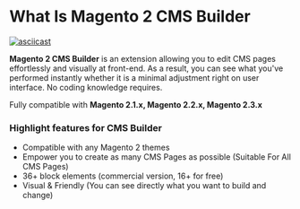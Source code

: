 # What Is Magento 2 CMS Builder

[![asciicast](https://magesolution.com/about/images/builder_sc.png)](https://www.youtube.com/watch?v=ABDvxVrcyb8)

**Magento 2 CMS Builder** is an extension allowing you to edit CMS pages effortlessly and visually at front-end. As a result, you can see what you've performed instantly whether it is a minimal adjustment right on user interface. No coding knowledge requires.

Fully compatible with **Magento 2.1.x, Magento 2.2.x, Magento 2.3.x**

### Highlight features for CMS Builder

- Compatible with any Magento 2 themes
- Empower you to create as many CMS Pages as possible (Suitable For All CMS Pages)
- 36+ block elements (commercial version, 16+ for free)
- Visual & Friendly (You can see directly what you want to build and change)
